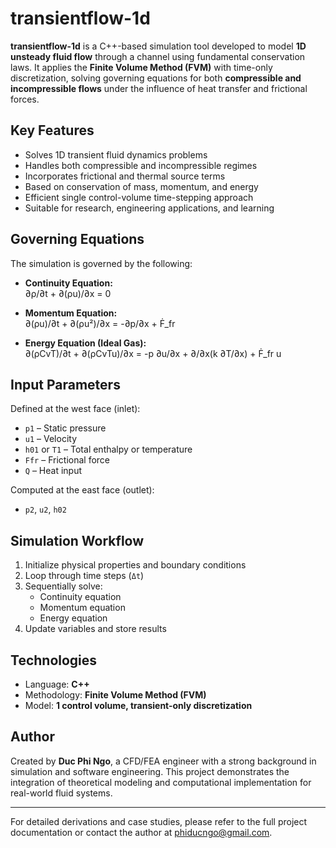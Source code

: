 # transientflow-1d

**transientflow-1d** is a C++-based simulation tool developed to model **1D unsteady fluid flow** through a channel using fundamental conservation laws. It applies the **Finite Volume Method (FVM)** with time-only discretization, solving governing equations for both **compressible and incompressible flows** under the influence of heat transfer and frictional forces.

## Key Features

- Solves 1D transient fluid dynamics problems
- Handles both compressible and incompressible regimes
- Incorporates frictional and thermal source terms
- Based on conservation of mass, momentum, and energy
- Efficient single control-volume time-stepping approach
- Suitable for research, engineering applications, and learning

## Governing Equations

The simulation is governed by the following:

- **Continuity Equation:**  
  ∂ρ/∂t + ∂(ρu)/∂x = 0

- **Momentum Equation:**  
  ∂(ρu)/∂t + ∂(ρu²)/∂x = -∂p/∂x + Ḟ_fr

- **Energy Equation (Ideal Gas):**  
  ∂(ρCvT)/∂t + ∂(ρCvTu)/∂x = -p ∂u/∂x + ∂/∂x(k ∂T/∂x) + Ḟ_fr u


## Input Parameters

Defined at the west face (inlet):
- `p1` – Static pressure
- `u1` – Velocity
- `h01` or `T1` – Total enthalpy or temperature
- `Ffr` – Frictional force
- `Q` – Heat input

Computed at the east face (outlet):
- `p2`, `u2`, `h02`

## Simulation Workflow

1. Initialize physical properties and boundary conditions
2. Loop through time steps (`Δt`)
3. Sequentially solve:
   - Continuity equation
   - Momentum equation
   - Energy equation
4. Update variables and store results

## Technologies

- Language: **C++**
- Methodology: **Finite Volume Method (FVM)**
- Model: **1 control volume, transient-only discretization**

## Author

Created by **Duc Phi Ngo**, a CFD/FEA engineer with a strong background in simulation and software engineering. This project demonstrates the integration of theoretical modeling and computational implementation for real-world fluid systems.

---

For detailed derivations and case studies, please refer to the full project documentation or contact the author at phiducngo@gmail.com.
